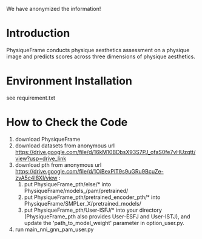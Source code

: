 We have anonymized the information!

# Introduction
PhysiqueFrame conducts physique aesthetics assessment on a physique image and predicts scores across three dimensions of physique aesthetics.

# Environment Installation
see requirement.txt

# How to Check the Code
1. download PhysiqueFrame
2. download datasets from anonymous url https://drive.google.com/file/d/16kM10BDbsX93S7PJ_ofaS0fe7vHUzqtt/view?usp=drive_link
3. download pth from anonymous url https://drive.google.com/file/d/1OiBexPlT9s9uGRu9BcuZe-zvA5c4I8XI/view :
    1) put PhysiqueFrame_pth/else/* into PhysiqueFrame/models_/pam/pretrained/
    2) put PhysiqueFrame_pth/pretrained_encoder_pth/* into PhysiqueFrame/SMPLer_X/pretrained_models/
    3) put PhysiqueFrame_pth/User-ISFJ/* into your directory (PhysiqueFrame_pth also provides User-ESFJ and User-ISTJ), and update the 'path_to_model_weight' parameter in option_user.py.
4. run main_nni_gnn_pam_user.py
